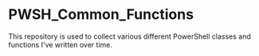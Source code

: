 # PWSH_Common_Functions

This repository is used to collect various different PowerShell classes and functions I've written over time.

